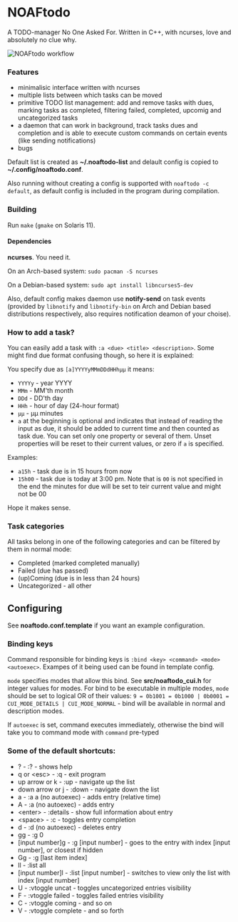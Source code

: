 # NOAFtodo
A TODO-manager No One Asked For. Written in C++, with ncurses, love and absolutely no clue why.

![NOAFtodo workflow](workflow.gif)

### Features
* minimalisic interface written with ncurses
* multiple lists between which tasks can be moved
* primitive TODO list management: add and remove tasks with dues, marking tasks as completed, filtering failed, completed, upcomig and uncategorized tasks
* a daemon that can work in background, track tasks dues and completion and is able to execute custom commands on certain events (like sending notifications)
* bugs

Default list is created as **~/.noaftodo-list** and delault config is copied to **~/.config/noaftodo.conf**.

Also running without creating a config is supported with `noaftodo -c default`, as default config is included in the program during compilation.

### Building
Run `make` (`gmake` on Solaris 11).
#### Dependencies
**ncurses**. You need it.

On an Arch-based system: `sudo pacman -S ncurses`

On a Debian-based system: `sudo apt install libncurses5-dev`

Also, default config makes daemon use **notify-send** on task events (provided by `libnotify` and `libnotify-bin` on Arch and Debian based distributions respectively, also requires notification deamon of your choise).

### How to add a task?
You can easily add a task with
`:a <due> <title> <description>`.
Some might find due format confusing though, so here it is explained:

You specify due as `[a]YYYYyMMmDDdHHhμμ` it means:
* `YYYYy` - year YYYY
* `MMm` - MM'th month
* `DDd` - DD'th day
* `HHh` - hour of day (24-hour format)
* `μμ` - μμ minutes
* `a` at the beginning is optional and indicates that instead of reading the input as due, it should be added to current time and then counted as task due.
You can set only one property or several of them. Unset properties will be reset to their current values, or zero if `a` is specified.

Examples:
* `a15h` - task due is in 15 hours from now
* `15h00` - task due is today at 3:00 pm. Note that is `00` is not specified in the end the minutes for due will be set to teir current value and might not be 00

Hope it makes sense.

### Task categories
All tasks belong in one of the following categories and can be filtered by them in normal mode:
* Completed (marked completed manually)
* Failed (due has passed)
* (up)Coming (due is in less than 24 hours)
* Uncategorized - all other

## Configuring
See **noaftodo.conf.template** if you want an example configuration.
### Binding keys
Command responsible for binding keys is `:bind <key> <command> <mode> <autoexec>`.
Exampes of it being used can be found in template config.

`mode` specifies modes that allow this bind. See **src/noaftodo_cui.h** for integer values for modes. For bind to be executable in multiple modes, `mode` should be set to logical OR of their values: `9 = 0b1001 = 0b1000 | 0b0001 = CUI_MODE_DETAILS | CUI_MODE_NORMAL` - bind will be available in normal and description modes.

If `autoexec` is set, command executes immediately, otherwise the bind will take you to command mode with `command` pre-typed

### Some of the default shortcuts:
* ? - :? - shows help
* q or \<esc\> - :q - exit program
* up arrow or k - :up - navigate up the list
* down arrow or j - :down - navigate down the list
* a - :a a (no autoexec) - adds entry (relative time)
* A - :a (no autoexec) - adds entry
* \<enter\> - :details - show full information about entry
* \<space\> - :c - toggles entry completion
* d - :d (no autoexec) - deletes entry
* gg - :g 0
* [input number]g - :g [input number] - goes to the entry with index [input number], or closest if hidden
* Gg - :g [last item index]
* ll - :list all
* [input number]l - :list [input number] - switches to view only the list with index [input number]
* U - :vtoggle uncat - toggles uncategorized entries visibility
* F - :vtoggle failed - toggles failed entries visibility
* C - :vtoggle coming - and so on
* V - :vtoggle complete - and so forth
